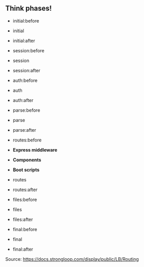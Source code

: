 ##  Think phases!
- initial:before
- initial
- initial:after
- session:before
- session
- session:after
- auth:before
- auth
- auth:after
- parse:before
- parse
- parse:after


- routes:before
- **Express middleware**
- **Components**
- **Boot scripts**
- routes
- routes:after
- files:before
- files
- files:after
- final:before
- final
- final:after

Source: https://docs.strongloop.com/display/public/LB/Routing